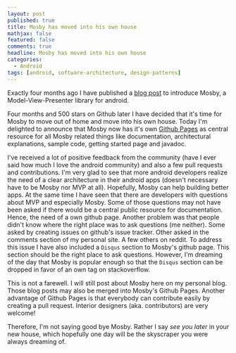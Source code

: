 ```yaml
---
layout: post
published: true
title: Mosby has moved into his own house
mathjax: false
featured: false
comments: true
headline: Mosby has moved into his own house
categories:
  - Android
tags: [android, software-architecture, design-patterns]
---
```


Exactly four months ago I have published a [blog post](http://hannesdorfmann.com/android/mosby/) to introduce Mosby, a Model-View-Presenter library for android.

Four months and 500 stars on Github later I have decided that it's time for Mosby to move out of home and move into his own house. Today I'm delighted to announce that Mosby now has it's own [Github Pages](http://hannesdorfmann.com/mosby/) as central resource for all Mosby related things like documentation, architectural explanations, sample code, getting started page and javadoc.

I've received a lot of positive feedback from the community (have I ever said how much I love the android community) and also a few pull requests and contributions. I'm very glad to see that more android developers realize the need of a clear architecture in their android apps (doesn't necessary have to be Mosby nor MVP at all). Hopefully, Mosby can help building better apps. At the same time I have seen that there are developers with questions about MVP and especially Mosby. Some of those questions may not have been asked if there would be a central public resource for documentation. Hence, the need of a own github page. Another problem was that people didn't know where the right place was to ask questions (me neither). Some asked by creating issues on github's issue tracker. Other asked in the comments section of my personal site. A few others on reddit. To address this issue I have also included a `Disqus` section to Mosby's github page. This section should be the right place to ask questions. However, I'm dreaming of the day that Mosby is popular enough so that the `Disqus` section can be dropped in favor of an own tag on stackoverflow.

This is not a farewell. I will still post about Mosby here on my personal blog. Those blog posts may also be merged into Mosby's Github Pages. Another advantage of Github Pages is that everybody can contribute easily by creating a pull request. Interior designers (aka. contributors) are very welcome!

Therefore, I'm not saying good bye Mosby. Rather I say _see you later_ in your new house, which hopefully one day will be the skyscraper you were always dreaming of.
